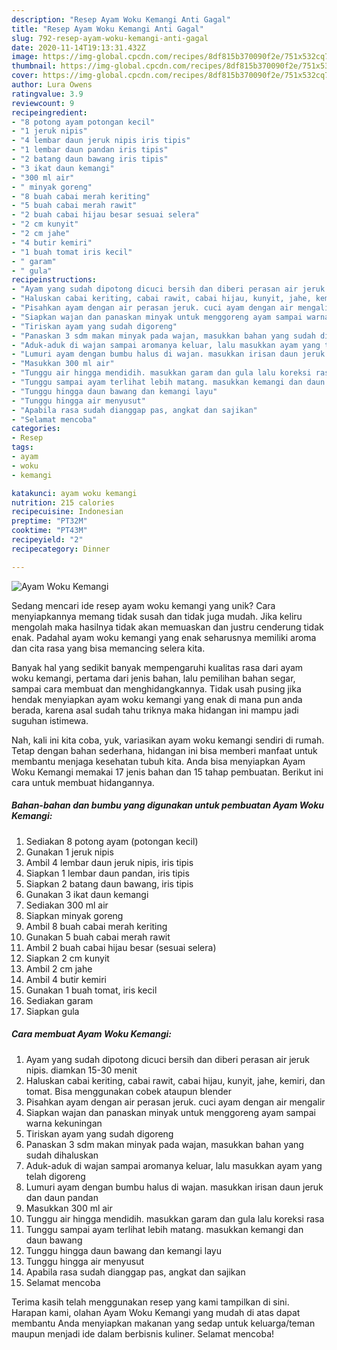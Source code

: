```yaml
---
description: "Resep Ayam Woku Kemangi Anti Gagal"
title: "Resep Ayam Woku Kemangi Anti Gagal"
slug: 792-resep-ayam-woku-kemangi-anti-gagal
date: 2020-11-14T19:13:31.432Z
image: https://img-global.cpcdn.com/recipes/8df815b370090f2e/751x532cq70/ayam-woku-kemangi-foto-resep-utama.jpg
thumbnail: https://img-global.cpcdn.com/recipes/8df815b370090f2e/751x532cq70/ayam-woku-kemangi-foto-resep-utama.jpg
cover: https://img-global.cpcdn.com/recipes/8df815b370090f2e/751x532cq70/ayam-woku-kemangi-foto-resep-utama.jpg
author: Lura Owens
ratingvalue: 3.9
reviewcount: 9
recipeingredient:
- "8 potong ayam potongan kecil"
- "1 jeruk nipis"
- "4 lembar daun jeruk nipis iris tipis"
- "1 lembar daun pandan iris tipis"
- "2 batang daun bawang iris tipis"
- "3 ikat daun kemangi"
- "300 ml air"
- " minyak goreng"
- "8 buah cabai merah keriting"
- "5 buah cabai merah rawit"
- "2 buah cabai hijau besar sesuai selera"
- "2 cm kunyit"
- "2 cm jahe"
- "4 butir kemiri"
- "1 buah tomat iris kecil"
- " garam"
- " gula"
recipeinstructions:
- "Ayam yang sudah dipotong dicuci bersih dan diberi perasan air jeruk nipis. diamkan 15-30 menit"
- "Haluskan cabai keriting, cabai rawit, cabai hijau, kunyit, jahe, kemiri, dan tomat. Bisa menggunakan cobek ataupun blender"
- "Pisahkan ayam dengan air perasan jeruk. cuci ayam dengan air mengalir"
- "Siapkan wajan dan panaskan minyak untuk menggoreng ayam sampai warna kekuningan"
- "Tiriskan ayam yang sudah digoreng"
- "Panaskan 3 sdm makan minyak pada wajan, masukkan bahan yang sudah dihaluskan"
- "Aduk-aduk di wajan sampai aromanya keluar, lalu masukkan ayam yang telah digoreng"
- "Lumuri ayam dengan bumbu halus di wajan. masukkan irisan daun jeruk dan daun pandan"
- "Masukkan 300 ml air"
- "Tunggu air hingga mendidih. masukkan garam dan gula lalu koreksi rasa"
- "Tunggu sampai ayam terlihat lebih matang. masukkan kemangi dan daun bawang"
- "Tunggu hingga daun bawang dan kemangi layu"
- "Tunggu hingga air menyusut"
- "Apabila rasa sudah dianggap pas, angkat dan sajikan"
- "Selamat mencoba"
categories:
- Resep
tags:
- ayam
- woku
- kemangi

katakunci: ayam woku kemangi 
nutrition: 215 calories
recipecuisine: Indonesian
preptime: "PT32M"
cooktime: "PT43M"
recipeyield: "2"
recipecategory: Dinner

---
```



![Ayam Woku Kemangi](https://img-global.cpcdn.com/recipes/8df815b370090f2e/751x532cq70/ayam-woku-kemangi-foto-resep-utama.jpg)

Sedang mencari ide resep ayam woku kemangi yang unik? Cara menyiapkannya memang tidak susah dan tidak juga mudah. Jika keliru mengolah maka hasilnya tidak akan memuaskan dan justru cenderung tidak enak. Padahal ayam woku kemangi yang enak seharusnya memiliki aroma dan cita rasa yang bisa memancing selera kita.

Banyak hal yang sedikit banyak mempengaruhi kualitas rasa dari ayam woku kemangi, pertama dari jenis bahan, lalu pemilihan bahan segar, sampai cara membuat dan menghidangkannya. Tidak usah pusing jika hendak menyiapkan ayam woku kemangi yang enak di mana pun anda berada, karena asal sudah tahu triknya maka hidangan ini mampu jadi suguhan istimewa.




Nah, kali ini kita coba, yuk, variasikan ayam woku kemangi sendiri di rumah. Tetap dengan bahan sederhana, hidangan ini bisa memberi manfaat untuk membantu menjaga kesehatan tubuh kita. Anda bisa menyiapkan Ayam Woku Kemangi memakai 17 jenis bahan dan 15 tahap pembuatan. Berikut ini cara untuk membuat hidangannya.

<!--inarticleads1-->

##### Bahan-bahan dan bumbu yang digunakan untuk pembuatan Ayam Woku Kemangi:

1. Sediakan 8 potong ayam (potongan kecil)
1. Gunakan 1 jeruk nipis
1. Ambil 4 lembar daun jeruk nipis, iris tipis
1. Siapkan 1 lembar daun pandan, iris tipis
1. Siapkan 2 batang daun bawang, iris tipis
1. Gunakan 3 ikat daun kemangi
1. Sediakan 300 ml air
1. Siapkan  minyak goreng
1. Ambil 8 buah cabai merah keriting
1. Gunakan 5 buah cabai merah rawit
1. Ambil 2 buah cabai hijau besar (sesuai selera)
1. Siapkan 2 cm kunyit
1. Ambil 2 cm jahe
1. Ambil 4 butir kemiri
1. Gunakan 1 buah tomat, iris kecil
1. Sediakan  garam
1. Siapkan  gula




<!--inarticleads2-->

##### Cara membuat Ayam Woku Kemangi:

1. Ayam yang sudah dipotong dicuci bersih dan diberi perasan air jeruk nipis. diamkan 15-30 menit
1. Haluskan cabai keriting, cabai rawit, cabai hijau, kunyit, jahe, kemiri, dan tomat. Bisa menggunakan cobek ataupun blender
1. Pisahkan ayam dengan air perasan jeruk. cuci ayam dengan air mengalir
1. Siapkan wajan dan panaskan minyak untuk menggoreng ayam sampai warna kekuningan
1. Tiriskan ayam yang sudah digoreng
1. Panaskan 3 sdm makan minyak pada wajan, masukkan bahan yang sudah dihaluskan
1. Aduk-aduk di wajan sampai aromanya keluar, lalu masukkan ayam yang telah digoreng
1. Lumuri ayam dengan bumbu halus di wajan. masukkan irisan daun jeruk dan daun pandan
1. Masukkan 300 ml air
1. Tunggu air hingga mendidih. masukkan garam dan gula lalu koreksi rasa
1. Tunggu sampai ayam terlihat lebih matang. masukkan kemangi dan daun bawang
1. Tunggu hingga daun bawang dan kemangi layu
1. Tunggu hingga air menyusut
1. Apabila rasa sudah dianggap pas, angkat dan sajikan
1. Selamat mencoba




Terima kasih telah menggunakan resep yang kami tampilkan di sini. Harapan kami, olahan Ayam Woku Kemangi yang mudah di atas dapat membantu Anda menyiapkan makanan yang sedap untuk keluarga/teman maupun menjadi ide dalam berbisnis kuliner. Selamat mencoba!
